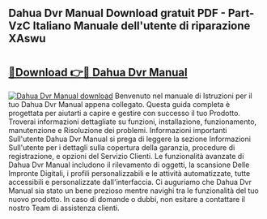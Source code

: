 ## Dahua Dvr Manual Download gratuit PDF - Part-VzC Italiano Manuale dell'utente di riparazione XAswu

# <h2><a href="http://dfai1mi.blite.top/?on=Dahua+Dvr+Manual">🔗Download 👉🔴 Dahua Dvr Manual</a></h2>

[![Dahua Dvr Manual download](https://i.imgur.com/lujVjoI.png)](http://dfai1mi.blite.top/?on=Dahua+Dvr+Manual)
Benvenuto nel manuale di Istruzioni per il tuo Dahua Dvr Manual appena collegato. Questa guida completa è progettata per aiutarti a capire e gestire con successo il tuo Prodotto. Troverai informazioni dettagliate su funzioni, installazione, funzionamento, manutenzione e Risoluzione dei problemi. Informazioni importanti Sull'utente Dahua Dvr Manual si prega di leggere la sezione Informazioni Sull'utente per i dettagli sulla copertura della garanzia, procedure di registrazione, e opzioni del Servizio Clienti. Le funzionalità avanzate di Dahua Dvr Manual includono il rilevamento di oggetti, la scansione Delle Impronte Digitali, i profili personalizzabili e le attività automatizzate, tutte accessibili e personalizzate dall'interfaccia. Ci auguriamo che Dahua Dvr Manual sia stato un bene prezioso mentre navighi tra le funzionalità del tuo nuovo prodotto. In caso di domande o dubbi, non esitare a contattare il nostro Team di assistenza clienti.
